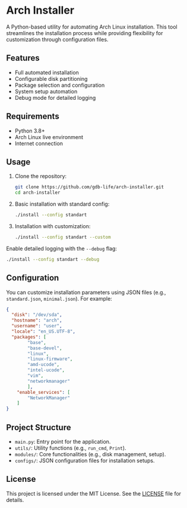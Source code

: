 # Arch Installer

A Python-based utility for automating Arch Linux installation. This tool streamlines the installation process while providing flexibility for customization through configuration files.

## Features

- Full automated installation
- Configurable disk partitioning
- Package selection and configuration
- System setup automation
- Debug mode for detailed logging

## Requirements

- Python 3.8+
- Arch Linux live environment
- Internet connection

## Usage

1. Clone the repository:
   ```bash
   git clone https://github.com/gdb-life/arch-installer.git
   cd arch-installer
   ```

2. Basic installation with standard config:
   ```bash
   ./install --config standart 
   ```

3. Installation with customization:
   ```bash
   ./install --config standart --custom
   ```

Enable detailed logging with the `--debug` flag:
   ```bash
   ./install --config standart --debug
   ```

## Configuration

You can customize installation parameters using JSON files (e.g., `standard.json`, `minimal.json`). For example:

```json
{
  "disk": "/dev/sda",
  "hostname": "arch",
  "username": "user",
  "locale": "en_US.UTF-8",
  "packages": [
        "base", 
        "base-devel", 
        "linux", 
        "linux-firmware", 
        "amd-ucode",
        "intel-ucode",
        "vim",
        "networkmanager"
        ],
    "enable_services": [
        "NetworkManager"
    ]
}
```

## Project Structure

- `main.py`: Entry point for the application.
- `utils/`: Utility functions (e.g., `run_cmd`, `Print`).
- `modules/`: Core functionalities (e.g., disk management, setup).
- `configs/`: JSON configuration files for installation setups.

## License

This project is licensed under the MIT License. See the [LICENSE](LICENSE) file for details.
